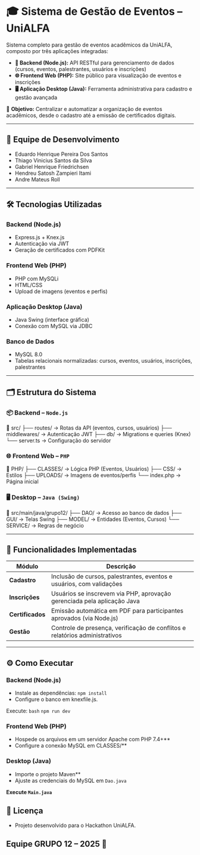 # 🎓 Sistema de Gestão de Eventos – UniALFA

Sistema completo para gestão de eventos acadêmicos da UniALFA, composto por três aplicações integradas:

- **🔧 Backend (Node.js):** API RESTful para gerenciamento de dados (cursos, eventos, palestrantes, usuários e inscrições)
- **🌐 Frontend Web (PHP):** Site público para visualização de eventos e inscrições
- **🖥️ Aplicação Desktop (Java):** Ferramenta administrativa para cadastro e gestão avançada

🎯 **Objetivo:** Centralizar e automatizar a organização de eventos acadêmicos, desde o cadastro até a emissão de certificados digitais.

---

## 👥 Equipe de Desenvolvimento
- Eduardo Henrique Pereira Dos Santos
- Thiago Vinicius Santos da Silva
- Gabriel Henrique Friedrichsen
- Hendreu Satosh Zampieri Itami
- Andre Mateus Roll      

---

## 🛠️ Tecnologias Utilizadas

### Backend (Node.js)
- Express.js + Knex.js
- Autenticação via JWT
- Geração de certificados com PDFKit

### Frontend Web (PHP)
- PHP com MySQLi
- HTML/CSS
- Upload de imagens (eventos e perfis)

### Aplicação Desktop (Java)
- Java Swing (interface gráfica)
- Conexão com MySQL via JDBC

### Banco de Dados
- MySQL 8.0
- Tabelas relacionais normalizadas: cursos, eventos, usuários, inscrições, palestrantes

---

## 🗂️ Estrutura do Sistema

### 📦 Backend – `Node.js`
📂 src/
├── routes/           → Rotas da API (eventos, cursos, usuários)
├── middlewares/      → Autenticação JWT
├── db/               → Migrations e queries (Knex)
└── server.ts         → Configuração do servidor

### 🌐 Frontend Web – `PHP`
📂 PHP/
├── CLASSES/          → Lógica PHP (Eventos, Usuários)
├── CSS/              → Estilos
├── UPLOADS/          → Imagens de eventos/perfis
└── index.php         → Página inicial

### 🖥️ Desktop – `Java (Swing)`
📂 src/main/java/grupo12/
├── DAO/              → Acesso ao banco de dados
├── GUI/              → Telas Swing
├── MODEL/            → Entidades (Eventos, Cursos)
└── SERVICE/          → Regras de negócio

---

## 🚀 Funcionalidades Implementadas
| Módulo          | Descrição                                                                   |
|-----------------|-----------------------------------------------------------------------------|
| **Cadastro**    | Inclusão de cursos, palestrantes, eventos e usuários, com validações        |
| **Inscrições**  | Usuários se inscrevem via PHP, aprovação gerenciada pela aplicação Java     |
| **Certificados**| Emissão automática em PDF para participantes aprovados (via Node.js)        |
| **Gestão**      | Controle de presença, verificação de conflitos e relatórios administrativos |

---

## ⚙️ Como Executar
### Backend (Node.js)
- Instale as dependências:
`npm install`
- Configure o banco em knexfile.js.

Execute:
`bash`
`npm run dev`

### Frontend Web (PHP)
- Hospede os arquivos em um servidor Apache com PHP 7.4+**
- Configure a conexão MySQL em CLASSES/**

### Desktop (Java)
- Importe o projeto Maven**
- Ajuste as credenciais do MySQL em `Dao.java`

**Execute `Main.java`**

## 📄 Licença
- Projeto desenvolvido para o Hackathon UniALFA.

## Equipe GRUPO 12 – 2025 🚀